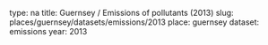 type: na
title: Guernsey / Emissions of pollutants (2013)
slug: places/guernsey/datasets/emissions/2013
place: guernsey
dataset: emissions
year: 2013
